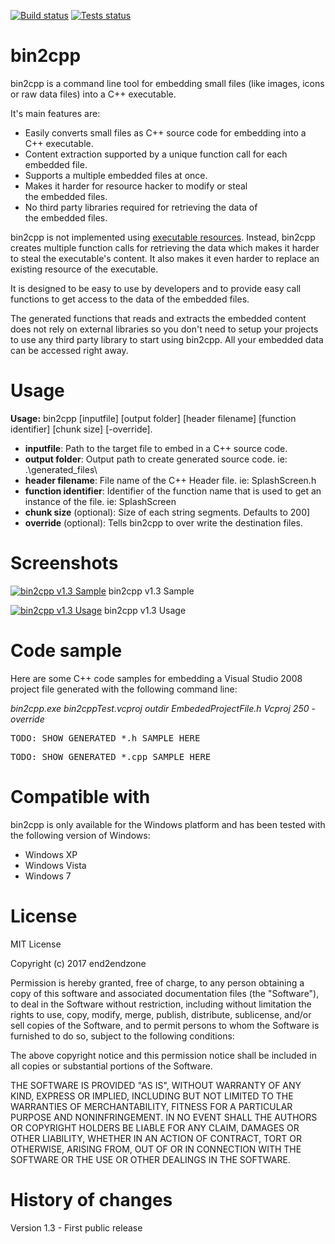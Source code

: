 [![Build status](https://ci.appveyor.com/api/projects/status/q9k0ebb971o475qi/branch/master?svg=true)](https://ci.appveyor.com/project/end2endzone/bin2cpp/branch/master)
[![Tests status](http://teststatusbadge.azurewebsites.net/api/status/end2endzone/bin2cpp)](https://ci.appveyor.com/project/end2endzone/bin2cpp)

# bin2cpp

bin2cpp is a command line tool for embedding small files (like images, icons or raw data files) into a C++ executable.

It's main features are:

*   Easily converts small files as C++ source code for embedding into a C++ executable.
*   Content extraction supported by a unique function call for each embedded file.
*   Supports a multiple embedded files at once.
*   Makes it harder for resource hacker to modify or steal the embedded files.
*   No third party libraries required for retrieving the data of the embedded files.

bin2cpp is not implemented using [executable resources](http://en.wikipedia.org/wiki/Resource_(Windows)). Instead, bin2cpp creates multiple function calls for retrieving the data which makes it harder to steal the executable's content. It also makes it even harder to replace an existing resource of the executable.

It is designed to be easy to use by developers and to provide easy call functions to get access to the data of the embedded files.

The generated functions that reads and extracts the embedded content does not rely on external libraries so you don't need to setup your projects to use any third party library to start using bin2cpp. All your embedded data can be accessed right away.

# Usage

**Usage:** bin2cpp [inputfile] [output folder] [header filename] [function identifier] [chunk size] [-override].

*   **inputfile**: Path to the target file to embed in a C++ source code.
*   **output folder**: Output path to create generated source code. ie: .\generated_files\
*   **header filename**: File name of the C++ Header file. ie: SplashScreen.h
*   **function identifier**: Identifier of the function name that is used to get an instance of the file. ie: SplashScreen
*   **chunk size** (optional): Size of each string segments. Defaults to 200]
*   **override** (optional): Tells bin2cpp to over write the destination files.

# Screenshots

[![bin2cpp v1.3 Sample](http://www.end2endzone.com/wp-content/uploads/2015/01/bin2cpp-v1.3-done.png)](http://www.end2endzone.com/wp-content/uploads/2015/01/bin2cpp-v1.3-done.png) bin2cpp v1.3 Sample

[![bin2cpp v1.3 Usage](http://www.end2endzone.com/wp-content/uploads/2015/01/bin2cpp-v1.3-usage.png)](http://www.end2endzone.com/wp-content/uploads/2015/01/bin2cpp-v1.3-usage.png) bin2cpp v1.3 Usage

# Code sample

Here are some C++ code samples for embedding a Visual Studio 2008 project file generated with the following command line:

_bin2cpp.exe bin2cppTest.vcproj outdir EmbededProjectFile.h Vcproj 250 -override_

<pre class="lang:c++ decode:true" title="EmbededProjectFile.cpp">TODO: SHOW GENERATED *.h SAMPLE HERE</pre>

<pre class="lang:c++ decode:true" title="EmbededProjectFile.cpp">TODO: SHOW GENERATED *.cpp SAMPLE HERE</pre>

# Compatible with

bin2cpp is only available for the Windows platform and has been tested with the following version of Windows:

*   Windows XP
*   Windows Vista
*   Windows 7

# License

MIT License

Copyright (c) 2017 end2endzone

Permission is hereby granted, free of charge, to any person obtaining a copy
of this software and associated documentation files (the "Software"), to deal
in the Software without restriction, including without limitation the rights
to use, copy, modify, merge, publish, distribute, sublicense, and/or sell
copies of the Software, and to permit persons to whom the Software is
furnished to do so, subject to the following conditions:

The above copyright notice and this permission notice shall be included in all
copies or substantial portions of the Software.

THE SOFTWARE IS PROVIDED "AS IS", WITHOUT WARRANTY OF ANY KIND, EXPRESS OR
IMPLIED, INCLUDING BUT NOT LIMITED TO THE WARRANTIES OF MERCHANTABILITY,
FITNESS FOR A PARTICULAR PURPOSE AND NONINFRINGEMENT. IN NO EVENT SHALL THE
AUTHORS OR COPYRIGHT HOLDERS BE LIABLE FOR ANY CLAIM, DAMAGES OR OTHER
LIABILITY, WHETHER IN AN ACTION OF CONTRACT, TORT OR OTHERWISE, ARISING FROM,
OUT OF OR IN CONNECTION WITH THE SOFTWARE OR THE USE OR OTHER DEALINGS IN THE
SOFTWARE.

# History of changes
Version 1.3 - First public release